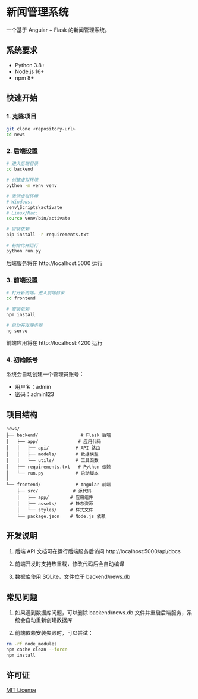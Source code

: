# 新闻管理系统

一个基于 Angular + Flask 的新闻管理系统。

## 系统要求

- Python 3.8+
- Node.js 16+
- npm 8+

## 快速开始

### 1. 克隆项目

```bash
git clone <repository-url>
cd news
```

### 2. 后端设置

```bash
# 进入后端目录
cd backend

# 创建虚拟环境
python -m venv venv

# 激活虚拟环境
# Windows:
venv\Scripts\activate
# Linux/Mac:
source venv/bin/activate

# 安装依赖
pip install -r requirements.txt

# 初始化并运行
python run.py
```

后端服务将在 http://localhost:5000 运行

### 3. 前端设置

```bash
# 打开新终端，进入前端目录
cd frontend

# 安装依赖
npm install

# 启动开发服务器
ng serve
```

前端应用将在 http://localhost:4200 运行

### 4. 初始账号

系统会自动创建一个管理员账号：
- 用户名：admin
- 密码：admin123

## 项目结构

```
news/
├── backend/                # Flask 后端
│   ├── app/               # 应用代码
│   │   ├── api/          # API 路由
│   │   ├── models/       # 数据模型
│   │   └── utils/        # 工具函数
│   ├── requirements.txt   # Python 依赖
│   └── run.py            # 启动脚本
│
└── frontend/             # Angular 前端
    ├── src/             # 源代码
    │   ├── app/        # 应用组件
    │   ├── assets/     # 静态资源
    │   └── styles/     # 样式文件
    └── package.json    # Node.js 依赖
```

## 开发说明

1. 后端 API 文档可在运行后端服务后访问 http://localhost:5000/api/docs

2. 前端开发时支持热重载，修改代码后会自动编译

3. 数据库使用 SQLite，文件位于 backend/news.db

## 常见问题

1. 如果遇到数据库问题，可以删除 backend/news.db 文件并重启后端服务，系统会自动重新创建数据库

2. 前端依赖安装失败时，可以尝试：
```bash
rm -rf node_modules
npm cache clean --force
npm install
```

## 许可证

[MIT License](LICENSE) 